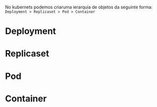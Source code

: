 No kubernets podemos criaruma ierarquia de objetos da seguinte forma: <br/>
`Deployment > Replicaset > Pod > Container`

# Deployment

# Replicaset

# Pod

# Container